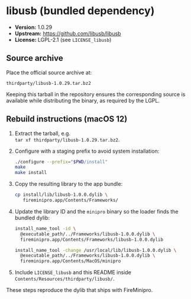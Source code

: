 # libusb (bundled dependency)

- **Version:** 1.0.29  
- **Upstream:** <https://github.com/libusb/libusb>  
- **License:** LGPL-2.1 (see `LICENSE_libusb`)

## Source archive

Place the official source archive at:

```
thirdparty/libusb-1.0.29.tar.bz2
```

Keeping this tarball in the repository ensures the corresponding source is
available while distributing the binary, as required by the LGPL.

## Rebuild instructions (macOS 12)

1. Extract the tarball, e.g.  
   `tar xf thirdparty/libusb-1.0.29.tar.bz2`.
2. Configure with a staging prefix to avoid system installation:

   ```bash
   ./configure --prefix="$PWD/install"
   make
   make install
   ```

3. Copy the resulting library to the app bundle:

   ```bash
   cp install/lib/libusb-1.0.0.dylib \
      fireminipro.app/Contents/Frameworks/
   ```

4. Update the library ID and the `minipro` binary so the loader finds the
   bundled dylib:

   ```bash
   install_name_tool -id \
     @executable_path/../Frameworks/libusb-1.0.0.dylib \
     fireminipro.app/Contents/Frameworks/libusb-1.0.0.dylib

   install_name_tool -change /usr/local/lib/libusb-1.0.0.dylib \
     @executable_path/../Frameworks/libusb-1.0.0.dylib \
     fireminipro.app/Contents/MacOS/minipro
   ```

5. Include `LICENSE_libusb` and this README inside
   `Contents/Resources/thirdparty/libusb/`.

These steps reproduce the dylib that ships with FireMinipro.

